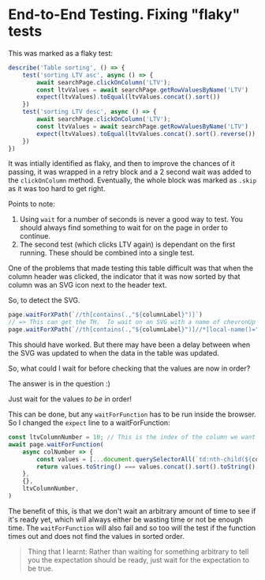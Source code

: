 # End-to-End Testing. Fixing "flaky" tests

This was marked as a flaky test:

```javascript
describe('Table sorting', () => {
    test('sorting LTV asc', async () => {
        await searchPage.clickOnColumn('LTV');
        const ltvValues = await searchPage.getRowValuesByName('LTV')
        expect(ltvValues).toEqual(ltvValues.concat().sort())
    })
    test('sorting LTV desc', async () => {
        await searchPage.clickOnColumn('LTV');
        const ltvValues = await searchPage.getRowValuesByName('LTV')
        expect(ltvValues).toEqual(ltvValues.concat().sort().reverse())
    })
})
```

It was intially identified as flaky, and then to improve the chances of it passing, it was wrapped in a retry block and a 2 second wait was added to the 
`clickOnColumn` method.  Eventually, the whole block was marked as `.skip` as it was too hard to get right.

Points to note:

1. Using `wait` for a number of seconds is never a good way to test.  You should always find something to wait for on the page in order to continue.
1. The second test (which clicks LTV again) is dependant on the first running.  These should be combined into a single test.

One of the problems that made testing this table difficult was that when the column header was clicked, the indicator that it was now sorted by 
that column was an SVG icon next to the header text.

So, to detect the SVG.

```javascript
page.waitForXPath(`//th[contains(.,"${columnLabel}")]`)
// => This can get the TH.  To wait on an SVG with a name of chevronUp
page.waitForXPath(`//th[contains(.,"${columnLabel}")]//*[local-name()="svg" and @name="${chevronName}"]`)
```

This should have worked.  But there may have been a delay between when the SVG was updated to when the data in the table was updated.

So, what could I wait for before checking that the values are now in order?

The answer is in the question :)

Just wait for the values _to be_ in order!

This can be done, but any `waitForFunction` has to be run inside the browser.  So I changed the `expect` line to a waitForFunction:

```javascript
const ltvColumnNumber = 10; // This is the index of the column we want to verify sort
await page.waitForFunction(
    async colNumber => {
        const values = [...document.querySelectorAll(`td:nth-child(${colNumber})`)].map(c => c.textContent);
        return values.toString() === values.concat().sort().toString();
    },
    {},
    ltvColumnNumber,
)
```

The benefit of this, is that we don't wait an arbitrary amount of time to see if it's ready yet, which will always either be wasting
time or not be enough time.  The `waitForFunction` will also fail and so too will the test if the function 
times out and does not find the values in sorted order.

> Thing that I learnt:  Rather than waiting for something arbitrary to tell you the expectation should be ready, just wait for the expectation to be true.